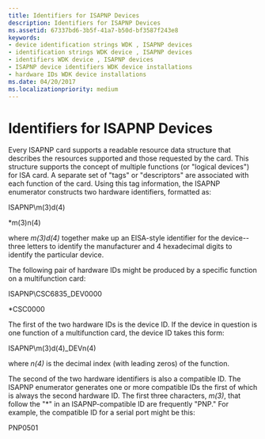 ```yaml
---
title: Identifiers for ISAPNP Devices
description: Identifiers for ISAPNP Devices
ms.assetid: 67337bd6-3b5f-41a7-b50d-bf3587f243e8
keywords:
- device identification strings WDK , ISAPNP devices
- identification strings WDK device , ISAPNP devices
- identifiers WDK device , ISAPNP devices
- ISAPNP device identifiers WDK device installations
- hardware IDs WDK device installations
ms.date: 04/20/2017
ms.localizationpriority: medium
---
```


# Identifiers for ISAPNP Devices





Every ISAPNP card supports a readable resource data structure that describes the resources supported and those requested by the card. This structure supports the concept of multiple functions (or "logical devices") for ISA card. A separate set of "tags" or "descriptors" are associated with each function of the card. Using this tag information, the ISAPNP enumerator constructs two hardware identifiers, formatted as:

ISAPNP\\m(3)d(4)

\*m(3)n(4)

where *m(3)d(4)* together make up an EISA-style identifier for the device--three letters to identify the manufacturer and 4 hexadecimal digits to identify the particular device.

The following pair of hardware IDs might be produced by a specific function on a multifunction card:

ISAPNP\\CSC6835_DEV0000

\*CSC0000

The first of the two hardware IDs is the device ID. If the device in question is one function of a multifunction card, the device ID takes this form:

ISAPNP\\m(3)d(4)_DEVn(4)

where *n(4)* is the decimal index (with leading zeros) of the function.

The second of the two hardware identifiers is also a compatible ID. The ISAPNP enumerator generates one or more compatible IDs the first of which is always the second hardware ID. The first three characters, *m(3)*, that follow the "\*" in an ISAPNP-compatible ID are frequently "PNP." For example, the compatible ID for a serial port might be this:

PNP0501

 

 





